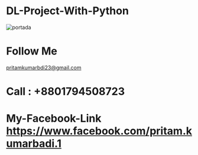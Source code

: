 # DL-Project-With-Python
![portada](https://user-images.githubusercontent.com/88688762/164949956-93e1e806-3f07-4ecb-b2df-8489cff3bc8c.jpg)
# Follow Me
pritamkumarbdi23@gmail.com
# Call : +8801794508723
# My-Facebook-Link https://www.facebook.com/pritam.kumarbadi.1
